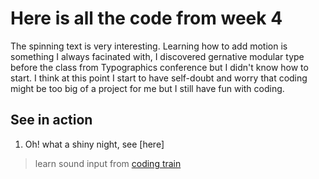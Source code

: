 # Here is all the code from week 4
The spinning text is very interesting. Learning how to add motion is something I always facinated with, 
I discovered gernative modular type before the class from Typographics conference but I didn't know how to start. 
I think at this point I start to have self-doubt and worry that coding might be too big of a project for me but 
I still have fun with coding.   

## See in action
1. Oh! what a shiny night, see [here]

> learn sound input from [coding train]()
